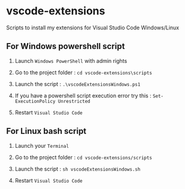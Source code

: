 # vscode-extensions

Scripts to install my extensions for Visual Studio Code Windows/Linux

## For Windows powershell script

1) Launch `Windows PowerShell` with admin rights

2) Go to the project folder : `cd vscode-extensions\scripts`

3) Launch the script : `.\vscodeExtensionsWindows.ps1`

4) If you have a powershell script execution error try this : `Set-ExecutionPolicy Unrestricted`

5) Restart `Visual Studio Code`

## For Linux bash script

1) Launch your `Terminal`

2) Go to the project folder : `cd vscode-extensions/scripts`

3) Launch the script : `sh vscodeExtensionsWindows.sh`

4) Restart `Visual Studio Code`